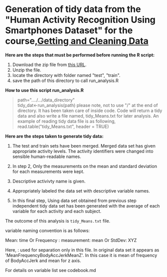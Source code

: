 # Generation of tidy data from the "Human Activity Recognition Using Smartphones Dataset" for the course,[Getting and Cleaning Data](https://www.coursera.org/learn/data-cleaning) 

**Here are the steps that must be performed before running the R script:**

1. Download the zip file from [this URL](https://d396qusza40orc.cloudfront.net/getdata%2Fprojectfiles%2FUCI%20HAR%20Dataset.zip).
2. Unzip the file. 
3. locate the directory with folder named "test", "train". 
4. save the path of this directory to call run_analysis.R


**How to use this script run_analysis.R**
> path="..../.../data_directory"  
> tidy_dat<-run_analysis(path) 
please note, not to use "/" at the end of directory. It has been taken care of inside code. Code will return a tidy data and also write a file named, tidy_Means.txt for later analysis. An example of reading tidy data file is as following, 
>read.table("tidy_Means.txt", header = TRUE)

**Here are the steps taken to generate tidy data:**

1. The test and train sets have been merged. Merged data set has given appropriate activity levels. The activity identifiers were changed into sensible human-readable names. 

2. In step 2, Only the measurements on the mean and standard deviation for each measurements were kept. 

3. Descriptive activivty name is given. 

4. Appropriately labeled the data set with descriptive variable names.

5. In this final step, Using data set obtained from previous step independent tidy data set has been generated with the average of each variable for each activity and each subject. 

The outcome of this analysis is `tidy_Means.txt` file. 


variable naming convention is  as follows:

  Mean: time Or Frequency : measurement: mean Or StdDev: XYZ

Here, : used for separation only in this file. In original data set it appears as 'MeanFrequencyBodyAccJerkMeanZ'. In this case it is mean of frequency of BodyAccJerk and mean for z axis. 

For details on variable list see codebook.md